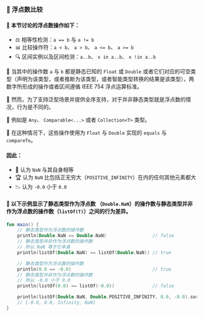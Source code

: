 ### 🔢 浮点数比较

#### 🧮 本节讨论的浮点数操作如下：

- ⚖️ 相等性检测：`a == b` 与 `a != b`
- 📊 比较操作符：`a < b`、 `a > b`、 `a <= b`、 `a >= b`
- 🔍 区间实例以及区间检测：`a..b`、 `x in a..b`、 `x !in a..b`

🧠 当其中的操作数 `a` 与 `b` 都是静态已知的 `Float` 或 `Double` 或者它们对应的可空类型（声明为该类型，或者推断为该类型，或者智能类型转换的结果是该类型），两数字所形成的操作或者区间遵循 IEEE 754 浮点运算标准。

🌈 然而，为了支持泛型场景并提供全序支持，对于并非静态类型就是浮点数的情况，行为是不同的。

🌿 例如是 `Any`、 `Comparable<...>` 或者 `Collection<T>` 类型。

🌟 在这种情况下，这些操作使用为 `Float` 与 `Double` 实现的 `equals` 与 `compareTo`。

#### 因此：

- 🤝 认为 `NaN` 与其自身相等
- 🏆 认为 `NaN` 比包括正无穷大（`POSITIVE_INFINITY`）在内的任何其他元素都大
- 📉 认为 `-0.0` 小于 `0.0`

#### 🔬 以下示例显示了静态类型作为浮点数 （`Double.NaN`）的操作数与静态类型<b>并非</b>作为浮点数的操作数（`listOf(T)`）之间的行为差异。

```kotlin
fun main() {
    // 静态类型作为浮点数的操作数
    println(Double.NaN == Double.NaN)                 // false
    // 静态类型并非作为浮点数的操作数
    // 所以 NaN 等于它本身
    println(listOf(Double.NaN) == listOf(Double.NaN)) // true

    // 静态类型作为浮点数的操作数
    println(0.0 == -0.0)                              // true
    // 静态类型并非作为浮点数的操作数
    // 所以 -0.0 小于 0.0
    println(listOf(0.0) == listOf(-0.0))              // false

    println(listOf(Double.NaN, Double.POSITIVE_INFINITY, 0.0, -0.0).sorted())
    // [-0.0, 0.0, Infinity, NaN]
}
```